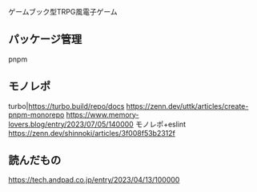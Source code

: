 ゲームブック型TRPG風電子ゲーム

## パッケージ管理
pnpm

## モノレポ

turbo|https://turbo.build/repo/docs
https://zenn.dev/uttk/articles/create-pnpm-monorepo
https://www.memory-lovers.blog/entry/2023/07/05/140000
モノレポ+eslint
https://zenn.dev/shinnoki/articles/3f008f53b2312f

## 読んだもの
https://tech.andpad.co.jp/entry/2023/04/13/100000

